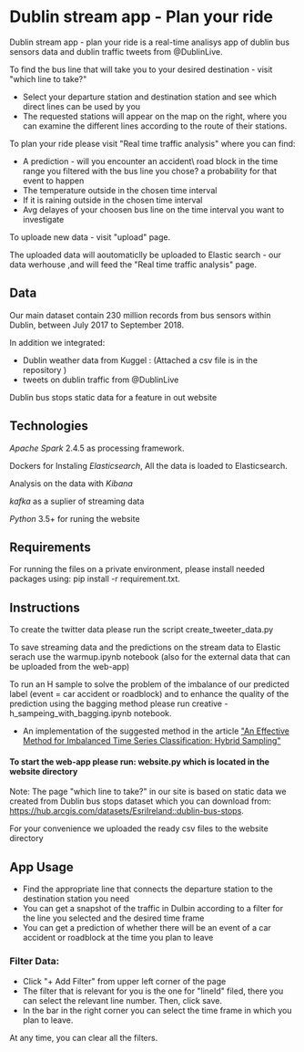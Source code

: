 # Dublin stream app - Plan your ride
Dublin stream app - plan your ride is a real-time analisys app of dublin bus sensors data and dublin traffic tweets from @DublinLive.

To find the bus line that will take you to your desired destination - visit "which line to take?"
- Select your departure station and destination station and see which direct lines can be used by you
- The requested stations will appear on the map on the right, where you can examine the different lines according to the route of their stations.

To plan your ride please visit "Real time traffic analysis" where you can find:
 - A prediction - will you encounter an accident\ road block in the time range you filtered with the bus line you chose? a probability for that event to happen
 - The temperature outside in the chosen time interval
 - If it is raining outside in the chosen time interval
 - Avg delayes of your choosen bus line on the time interval you want to investigate 
 
To uploade new data - visit "upload" page. 

The uploaded data will aoutomaticlly be uploaded to Elastic search - our data werhouse ,and will feed the  "Real time traffic analysis" page.

## Data

Our main dataset contain 230 million records from bus sensors within Dublin, between July 2017 to September 2018.

In addition we integrated:
 - Dublin weather data from Kuggel : (Attached a csv file is in the repository )
 - tweets on dublin traffic from @DublinLive
 
Dublin bus stops static data for a feature in out website


## Technologies
*Apache Spark*  2.4.5 as processing framework.

Dockers for Instaling *Elasticsearch*, All the data is loaded to Elasticsearch.

Analysis on the data with *Kibana*

*kafka* as a suplier of streaming data

*Python* 3.5+ for runing the website

## Requirements

For running the files on a private environment, please install needed packages using: pip install -r requirement.txt.

## Instructions
To create the twitter data please run the script create_tweeter_data.py 

To save streaming data and the predictions on the stream data to Elastic serach use the warmup.ipynb notebook (also for the external data that can be uploaded from the web-app)

To run an H sample to solve the problem of the imbalance of our predicted label (event = car accident or roadblock) and to enhance the quality of the prediction using the bagging method please run creative - h_sampeing_with_bagging.ipynb notebook.
- An implementation of the suggested method in the article ["An Effective Method for Imbalanced Time Series Classification: Hybrid Sampling"](https://www.researchgate.net/publication/256838360_An_Effective_Method_for_Imbalanced_Time_Series_Classification_Hybrid_Sampling)
  
#### To start the web-app please run: website.py which is located in the website directory

Note: The page "which line to take?" in our site is based on static data we created from Dublin bus stops dataset which you can download from:
https://hub.arcgis.com/datasets/EsriIreland::dublin-bus-stops.

For your convenience we uploaded the ready csv files to the website directory

## App Usage
 - Find the appropriate line that connects the departure station to the destination station you need
 - You can get a snapshot of the traffic in Dulbin according to a filter for the line you selected and the desired time frame
 - You can get a prediction of whether there will be an event of a car accident or roadblock at the time you plan to leave
 
### Filter Data:
 - Click "+ Add Filter" from upper left corner of the page
 - The filter that is relevant for you is the one for "lineId" filed, there you can select the relevant line number. Then, click save. 
 - In the bar in the right corner you can select the time frame in which you plan to leave.

At any time, you can clear all the filters. 


